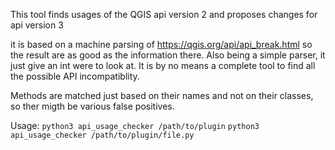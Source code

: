 This tool finds usages of the QGIS api version 2 and proposes changes for api version 3

it is based on a machine parsing of https://qgis.org/api/api_break.html so the result are as good as the information there.
Also being a simple parser, it just give an int were to look at. It is by no means a complete tool to find all the 
possible API incompatiblity.

Methods are matched just based on their names and not on their classes, so ther migth be various false positives.

Usage:
`python3 api_usage_checker /path/to/plugin`
`python3 api_usage_checker /path/to/plugin/file.py`